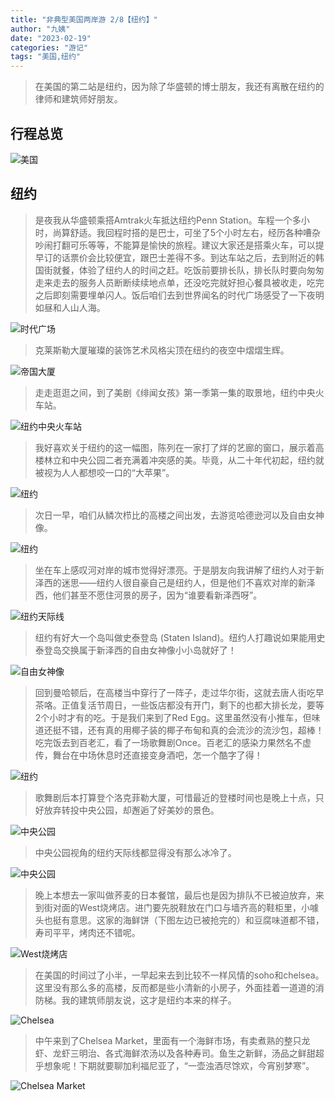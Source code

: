 ```yaml
---
title: "非典型美国两岸游 2/8【纽约】"
author: "九姨"
date: "2023-02-19"
categories: "游记"
tags: "美国,纽约"
---
```


>在美国的第二站是纽约，因为除了华盛顿的博士朋友，我还有离散在纽约的律师和建筑师好朋友。

## 行程总览

![美国](images/usa2014.jpg)

## 纽约

>是夜我从华盛顿乘搭Amtrak火车抵达纽约Penn Station。车程一个多小时，尚算舒适。我回程时搭的是巴士，可坐了5个小时左右，经历各种嘈杂吵闹打翻可乐等等，不能算是愉快的旅程。建议大家还是搭乘火车，可以提早订的话票价会比较便宜，跟巴士差得不多。到达车站之后，去到附近的韩国街就餐，体验了纽约人的时间之赶。吃饭前要排长队，排长队时要向匆匆走来走去的服务人员断断续续地点单，还没吃完就好担心餐具被收走，吃完之后即刻需要埋单闪人。饭后咱们去到世界闻名的时代广场感受了一下夜明如昼和人山人海。 

![时代广场](images/IMG_20140420_005623.jpg)

>克莱斯勒大厦璀璨的装饰艺术风格尖顶在纽约的夜空中熠熠生辉。

![帝国大厦](images/IMG_20140420_002652.jpg)

>走走逛逛之间，到了美剧《绯闻女孩》第一季第一集的取景地，纽约中央火车站。

![纽约中央火车站](images/IMG_20140420_003355.jpg)

>我好喜欢关于纽约的这一幅图，陈列在一家打了烊的艺廊的窗口，展示着高楼林立和中央公园二者充满着冲突感的美。毕竟，从二十年代初起，纽约就被视为人人都想咬一口的“大苹果”。

![纽约](images/IMG_20140420_012513.jpg)

>次日一早，咱们从鳞次栉比的高楼之间出发，去游览哈德逊河以及自由女神像。

![纽约](images/IMG_20140420_124159.jpg)

>坐在车上感叹河对岸的城市觉得好漂亮。于是朋友向我讲解了纽约人对于新泽西的迷思——纽约人很自豪自己是纽约人，但是他们不喜欢对岸的新泽西，他们甚至不愿住河景的房子，因为“谁要看新泽西呀”。

![纽约天际线](images/IMG_20140420_152337.jpg)

>纽约有好大一个岛叫做史泰登岛 (Staten Island)。纽约人打趣说如果能用史泰登岛交换属于新泽西的自由女神像小小岛就好了！

![自由女神像](images/IMG_20140420_153318.jpg)

>回到曼哈顿后，在高楼当中穿行了一阵子，走过华尔街，这就去唐人街吃早茶咯。正值复活节周日，一些饭店都没有开门，剩下的也都大排长龙，要等2个小时才有的吃。于是我们来到了Red Egg。这里虽然没有小推车，但味道还挺不错，还有真的用椰子装的椰子布甸和真的会流沙的流沙包，超棒！吃完饭去到百老汇，看了一场歌舞剧Once。百老汇的感染力果然名不虚传，舞台在中场休息时还直接变身酒吧，怎一个酷字了得！

![纽约](images/IMG_20140420_155604.jpg)

>歌舞剧后本打算登个洛克菲勒大厦，可惜最近的登楼时间也是晚上十点，只好放弃转投中央公园，却邂逅了好美妙的景色。

![中央公园](images/IMG_20140420_225546.jpg)

>中央公园视角的纽约天际线都显得没有那么冰冷了。

![中央公园](images/IMG_20140420_230254.jpg)

>晚上本想去一家叫做荞麦的日本餐馆，最后也是因为排队不已被迫放弃，来到街对面的West烧烤店。进门要先脱鞋放在门口与墙齐高的鞋柜里，小噱头也挺有意思。这家的海鲜饼（下图左边已被抢完的）和豆腐味道都不错，寿司平平，烤肉还不错呢。

![West烧烤店](images/IMG_20140421_004803.jpg)

>在美国的时间过了小半，一早起来去到比较不一样风情的soho和chelsea。这里没有那么多的高楼，反而都是些小清新的小房子，外面挂着一道道的消防梯。我的建筑师朋友说，这才是纽约本来的样子。

![Chelsea](images/IMG_20140421_162507.jpg)

>中午来到了Chelsea Market，里面有一个海鲜市场，有卖煮熟的整只龙虾、龙虾三明治、各式海鲜浓汤以及各种寿司。鱼生之新鲜，汤品之鲜甜超乎想象呢！下期就要聊加利福尼亚了，“一壶浊酒尽馀欢，今宵别梦寒”。

![Chelsea Market](images/IMG_20140421_171203.jpg)
 